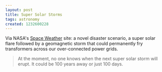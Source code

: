 ```yaml
---
layout: post
title: Super Solar Storms
tags: astronomy
created: 1232600228
---
```

Via NASA's [Space Weather](http://science.nasa.gov/headlines/y2009/21jan_severespaceweather.htm) site:  a novel disaster scenario, a super solar flare followed by a geomagnetic storm that could permanently fry transformers across our over-connected power grids.

> At the moment, no one knows when the next super solar storm will erupt. It could be 100 years away or just 100 days.
